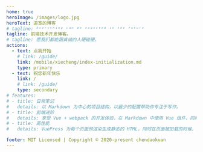 ```yaml
---
home: true
heroImage: /images/logo.jpg
heroText: 道宽的博客
# tagline: ᴱᵛᵉʳʸᵗʰⁱⁿᵍ ᶜᵃⁿ ᵇᵉ ᵉˣᵖᵉᶜᵗᵉᵈ ⁱⁿ ᵗʰᵉ ᶠᵘᵗᵘʳᵉ
tagline: 前端技术开发博客。
# tagline: 愿我们都能跟真诚的人硬碰硬。
actions:
  - text: 点我开始
    # link: /guide/
    link: /mobile/xiecheng/index-initialization.md
    type: primary
  - text: 祝您新年快乐
    link: /
    # link: /guide/
    type: secondary
# features:
# - title: 日常笔记
#   details: 以 Markdown 为中心的项目结构，以最少的配置帮助你专注于写作。
# - title: 前端进阶
#   details: 享受 Vue + webpack 的开发体验，在 Markdown 中使用 Vue 组件，同时可以使用 Vue 来开发自定义主题。
# - title: 高性能
#   details: VuePress 为每个页面预渲染生成静态的 HTML，同时在页面被加载的时候，将作为 SPA 运行。

footer: MIT Licensed | Copyright © 2020-present chendaokuan
---
```


 